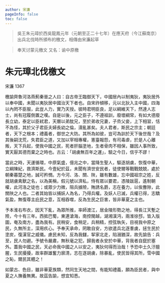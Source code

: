```yaml
---
author: 宋濂
pageInfo: false
toc: false
---
```


> 吳王朱元璋於西吳龍鳳元年（元朝至正二十七年）在應天府（今江蘇南京）出兵北伐時所頒布的檄文，相傳由宋濂起草

> 奉天讨蒙元檄文 又名：谕中原檄

<div class="heti heti--vertical">

# 朱元璋北伐檄文

宋濂 1367

檄諭齊魯河洛燕薊秦晉之人曰：自古帝王臨御天下，中國居內以制夷狄，夷狄居外以奉中國，未聞以夷狄居中國治天下者也。自宋祚傾移，元以北狄入主中國，四海以內罔不臣服，此豈人力，實乃天授。彼時君明臣良，足以綱維天下，然達人志士，尚有冠履倒置之嘆。自是以後，元之臣子，不遵祖訓，廢壞綱常，有如大德廢長立幼，泰定以臣弒君，天曆以弟酖兄，至於弟收兄妻，子烝父妾，上下相習，恬不為怪，其於父子君臣夫婦長幼之倫，瀆亂甚矣。夫人君者，斯民之宗主；朝廷者，天下之根本；禮義者，御世之大防。其所為如彼，豈可為訓於天下後世哉？及其後嗣沈荒，失君臣之道，又加以宰相專權，憲臺報怨，有司毒虐，於是人心離叛，天下兵起，使我中國之民，死者肝腦塗地，生者骨肉不相保，雖因人事所致，實天厭其德而棄之之時也。古云：「胡虜無百年之運」，驗之今日，信乎不謬！

當此之時，天運循環，中原氣盛，億兆之中，當降生聖人，驅逐胡虜，恢復中華，立綱陳紀，救濟斯民。今壹紀於茲，未聞有濟世安民者，徒使爾等戰戰兢兢，處於朝秦暮楚之地，誠可矜憫。方今河、洛、關、陜，雖有數雄，忘中國祖宗之姓，反就胡虜禽獸之名，以為美稱，假元號以濟私，恃有眾以要君，憑陵跋扈，遙制朝權，此河洛之徒也；或眾少力微，阻兵據險，賄誘名爵，志在養力，以俟釁隙，此關陜之人也。二者其始皆以捕妖人為名，乃得兵權。及妖人已滅，兵權已得，志驕氣盈，無復尊主庇民之意，互相吞噬，反為生民之巨害，皆非華夏之主也。

予本淮右布衣，因天下亂，為眾所推，率師渡江，居金陵形勢之地，得長江天塹之險，今十有三年。西抵巴蜀，東連滄海，南控閩越，湖湘漢沔，兩淮徐邳，皆入版圖，奄及南方，盡為我有。民稍安，食稍足，兵稍精，控弦執矢，目視我中原之民，久無所主，深用疚心。予奉天承命，罔敢自安，方欲遣兵北逐羣虜，拯生民於塗炭，復漢官之威儀。慮民未知，反為我讎，挈家北走，陷溺猶深，故先諭告：兵至，民人勿避。予號令嚴肅，無秋毫之犯，歸我者永安於中華，背我者自竄於塞外。蓋我中國之民，天必命我中國之人以安之，夷狄何得而治哉！予恐中土久汙膻腥，生民擾擾，故率群雄奮力廓清，志在逐胡虜，除暴亂，使民皆得其所，雪中國之恥，爾民其體之！

如蒙古、色目，雖非華夏族類，然同生天地之間，有能知禮義，願為臣民者，與中夏之人撫養無異。故茲告諭，想宜知悉。

</div>
